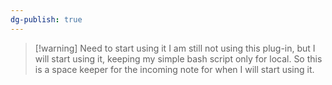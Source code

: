 ```yaml
---
dg-publish: true
---
```

>[!warning] Need to start using it
>I am still not using this plug-in, but I will start using it, keeping my simple bash script only for local. So this is a space keeper for the incoming note for when I will start using it.